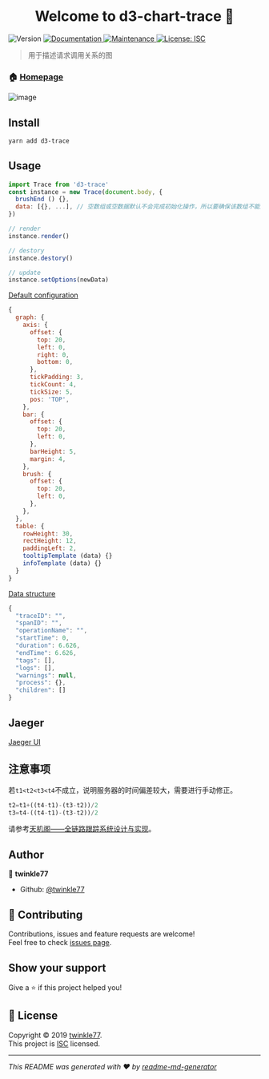 <h1 align="center">Welcome to d3-chart-trace 👋</h1>
<p>
  <img alt="Version" src="https://img.shields.io/badge/version-0.0.1-blue.svg?cacheSeconds=2592000" />
  <a href="https://github.com/twinkle77/d3-trace#readme" target="_blank">
    <img alt="Documentation" src="https://img.shields.io/badge/documentation-yes-brightgreen.svg" />
  </a>
  <a href="https://github.com/twinkle77/d3-trace/graphs/commit-activity" target="_blank">
    <img alt="Maintenance" src="https://img.shields.io/badge/Maintained%3F-yes-green.svg" />
  </a>
  <a href="https://github.com/twinkle77/d3-trace/blob/master/LICENSE" target="_blank">
    <img alt="License: ISC" src="https://img.shields.io/github/license/twinkle77/d3-trace" />
  </a>
</p>

> 用于描述请求调用关系的图

### 🏠 [Homepage](https://github.com/twinkle77/d3-trace#readme)

![image](https://github.com/twinkle77/d3-trace/blob/master/examples/trace.gif)

## Install

```sh
yarn add d3-trace
```

## Usage

```javascript
import Trace from 'd3-trace'
const instance = new Trace(document.body, {
  brushEnd () {},
  data: [{}, ...], // 空数组或空数据默认不会完成初始化操作，所以要确保该数组不能为空，以便完成图的初始化操作
})

// render
instance.render()

// destory
instance.destory()

// update
instance.setOptions(newData)
```

[Default configuration](https://github.com/twinkle77/d3-trace)

```javascript
{
  graph: {
    axis: {
      offset: {
        top: 20,
        left: 0,
        right: 0,
        bottom: 0,
      },
      tickPadding: 3,
      tickCount: 4,
      tickSize: 5,
      pos: 'TOP',
    },
    bar: {
      offset: {
        top: 20,
        left: 0,
      },
      barHeight: 5,
      margin: 4,
    },
    brush: {
      offset: {
        top: 20,
        left: 0,
      },
    },
  },
  table: {
    rowHeight: 30,
    rectHeight: 12,
    paddingLeft: 2,
    tooltipTemplate (data) {}
    infoTemplate (data) {}
  }
}
```

[Data structure](https://github.com/twinkle77/d3-trace/blob/master/examples/trace1.js)

```javascript
{
  "traceID": "",
  "spanID": "",
  "operationName": "",
  "startTime": 0,
  "duration": 6.626,
  "endTime": 6.626,
  "tags": [],
  "logs": [],
  "warnings": null,
  "process": {},
  "children": []
}
```

## Jaeger

[Jaeger UI](https://github.com/jaegertracing/jaeger-ui)

## 注意事项

若```t1<t2<t3<t4```不成立，说明服务器的时间偏差较大，需要进行手动修正。

```javascript
t2=t1+((t4-t1)-(t3-t2))/2
t3=t4-((t4-t1)-(t3-t2))/2
```

请参考[天机阁——全链路跟踪系统设计与实现](https://www.infoq.cn/article/JF-144XPDqDxxdizdfwT)。

## Author

👤 **twinkle77**

* Github: [@twinkle77](https://github.com/twinkle77)

## 🤝 Contributing

Contributions, issues and feature requests are welcome!<br />Feel free to check [issues page](https://github.com/twinkle77/d3-trace/issues).

## Show your support

Give a ⭐️ if this project helped you!

## 📝 License

Copyright © 2019 [twinkle77](https://github.com/twinkle77).<br />
This project is [ISC](https://github.com/twinkle77/d3-trace/blob/master/LICENSE) licensed.

***
_This README was generated with ❤️ by [readme-md-generator](https://github.com/kefranabg/readme-md-generator)_
